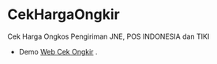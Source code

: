 # CekHargaOngkir
Cek Harga Ongkos Pengiriman JNE, POS INDONESIA dan TIKI


- Demo [Web Cek Ongkir](http://rajaongkir.indoweb.xyz) .
